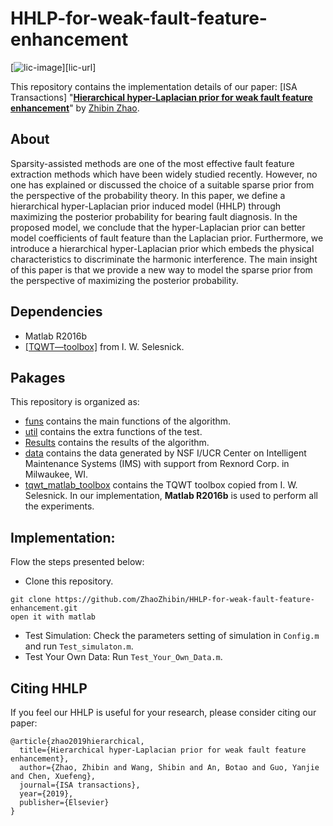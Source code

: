 # HHLP-for-weak-fault-feature-enhancement

[![lic-image]][lic-url]

This repository contains the implementation details of our paper: [ISA Transactions]
"[**Hierarchical hyper-Laplacian prior for weak fault feature enhancement**](https://doi.org/10.1016/j.isatra.2019.06.007)" 
by [Zhibin Zhao](https://zhaozhibin.github.io/). 


## About
Sparsity-assisted methods are one of the most effective fault feature extraction methods which have been widely studied recently. However, no one has explained or discussed the choice of a suitable sparse prior from the perspective of the probability theory. In this paper, we define a hierarchical hyper-Laplacian prior induced model (HHLP) through maximizing the posterior probability for bearing fault diagnosis. In the proposed model, we conclude that the hyper-Laplacian prior can better model coefficients of fault feature than the Laplacian prior. Furthermore, we introduce a hierarchical hyper-Laplacian prior which embeds the physical characteristics to discriminate the harmonic interference. The main insight of this paper is that we provide a new way to model the sparse prior from the perspective of maximizing the posterior probability.

## Dependencies
- Matlab R2016b
- [[TQWT—toolbox]](http://eeweb.poly.edu/iselesni/TQWT/index.html) from I. W. Selesnick. 

## Pakages

This repository is organized as:
- [funs](https://github.com/ZhaoZhibin/HHLP-for-weak-fault-feature-enhancement/tree/master/funs) contains the main functions of the algorithm.
- [util](https://github.com/ZhaoZhibin/HHLP-for-weak-fault-feature-enhancement/tree/master/util) contains the extra functions of the test.
- [Results](https://github.com/ZhaoZhibin/HHLP-for-weak-fault-feature-enhancement/tree/master/Results) contains the results of the algorithm.
- [data](https://github.com/ZhaoZhibin/HHLP-for-weak-fault-feature-enhancement/tree/master/data) contains the data generated by NSF I/UCR Center on Intelligent Maintenance Systems (IMS) with support from Rexnord Corp. in Milwaukee, WI.
- [tqwt_matlab_toolbox](https://github.com/ZhaoZhibin/HHLP-for-weak-fault-feature-enhancement/tree/master/tqwt_matlab_toolbox) contains the TQWT toolbox copied from I. W. Selesnick.
In our implementation, **Matlab R2016b** is used to perform all the experiments.

## Implementation:
Flow the steps presented below:
-  Clone this repository.
```
git clone https://github.com/ZhaoZhibin/HHLP-for-weak-fault-feature-enhancement.git
open it with matlab
```
-  Test Simulation: Check the parameters setting of simulation in `Config.m` and run `Test_simulaton.m`. 
-  Test Your Own Data: Run `Test_Your_Own_Data.m`. 


## Citing HHLP
If you feel our HHLP is useful for your research, please consider citing our paper: 

```
@article{zhao2019hierarchical,
  title={Hierarchical hyper-Laplacian prior for weak fault feature enhancement},
  author={Zhao, Zhibin and Wang, Shibin and An, Botao and Guo, Yanjie and Chen, Xuefeng},
  journal={ISA transactions},
  year={2019},
  publisher={Elsevier}
}
```

[lic-image]: https://img.shields.io/aur/license/pac.svg
